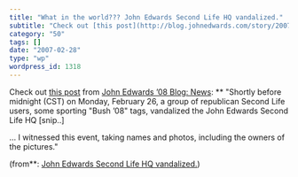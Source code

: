 ```yaml
---
title: "What in the world??? John Edwards Second Life HQ vandalized."
subtitle: "Check out [this post](http://blog.johnedwards.com/story/2007/2/27/21847/2507) from [John Edwards ’08..."
category: "50"
tags: []
date: "2007-02-28"
type: "wp"
wordpress_id: 1318
---
```

Check out [this post](http://blog.johnedwards.com/story/2007/2/27/21847/2507) from [John Edwards ’08 Blog: News](http://blog.johnedwards.com/section/news): 
** "Shortly before midnight (CST) on Monday, February 26, a group of republican Second Life users, some sporting "Bush ’08" tags, vandalized the John Edwards Second Life HQ [snip..] 

 … I witnessed this event, taking names and photos, including the owners of the pictures." 

 (from**: [John Edwards Second Life HQ vandalized.](http://blog.johnedwards.com/story/2007/2/27/21847/2507))